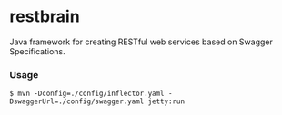 # restbrain
Java framework for creating RESTful web services based on Swagger Specifications.

### Usage

```
$ mvn -Dconfig=./config/inflector.yaml -DswaggerUrl=./config/swagger.yaml jetty:run
```